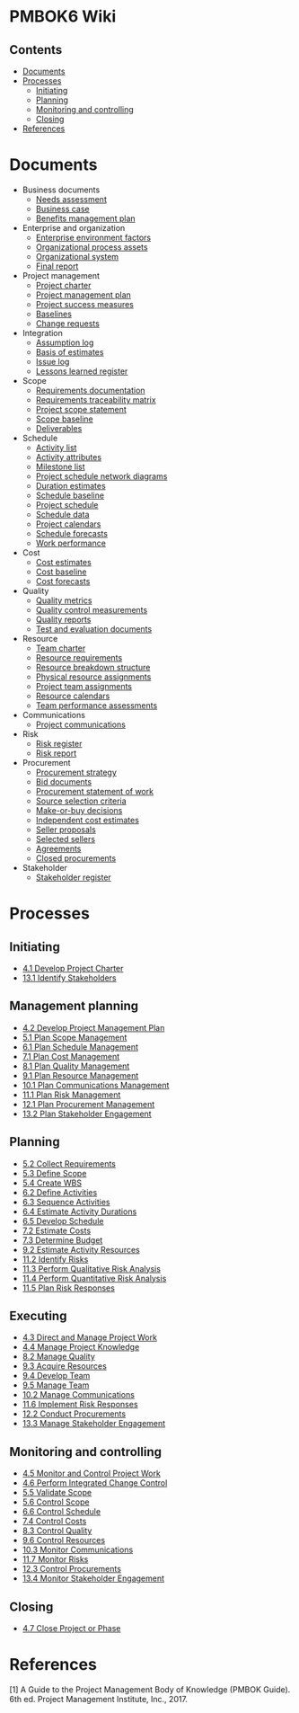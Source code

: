 # PMBOK6 Wiki

## Contents

- [Documents](#documents)
- [Processes](#processes)
  - [Initiating](#initiating)
  - [Planning](#planning)
  - [Monitoring and controlling](#monitoring-and-controlling)
  - [Closing](#closing)
- [References](#references)

# Documents

- Business documents
  - [Needs assessment](business-documents/needs-assessment.md)
  - [Business case](business-documents/business-case.md)
  - [Benefits management plan](business-documents/benefits-management-plan.md)
- Enterprise and organization
  - [Enterprise environment factors](enterprise-organization/enterprise-environmental-factors.md)
  - [Organizational process assets](enterprise-organization/organizational-process-assets.md)
  - [Organizational system](enterprise-organization/organizational-system.md)
  - [Final report](enterprise-organization/final-report.md)
- Project management
  - [Project charter](project-management/project-charter.md)
  - [Project management plan](project-management/project-management-plan.md)
  - [Project success measures](project-management/project-success-measures.md)
  - [Baselines](project-management/baselines.md)
  - [Change requests](project-management/change-requests.md)
- Integration
  - [Assumption log](project-documents/assumption-log.md)
  - [Basis of estimates](project-documents/basis-of-estimates.md)
  - [Issue log](project-documents/issue-log.md)
  - [Lessons learned register](project-documents/lessons-learned-register.md)
- Scope
  - [Requirements documentation](project-documents/requirements-documentation.md)
  - [Requirements traceability matrix](project-documents/requirements-traceability-matrix.md)
  - [Project scope statement](project-documents/project-scope-statement.md)
  - [Scope baseline](project-management/baselines.md#scope-baseline)
  - [Deliverables](deliverables-documentation/deliverables.md)
- Schedule
  - [Activity list](project-documents/activity-list.md)
  - [Activity attributes](project-documents/activity-attributes.md)
  - [Milestone list](project-documents/milestone-list.md)
  - [Project schedule network diagrams](project-documents/project-schedule-network-diagrams.md)
  - [Duration estimates](project-documents/duration-estimates.md)
  - [Schedule baseline](project-management/baselines.md#schedule-baseline)
  - [Project schedule](project-documents/project-schedule.md)
  - [Schedule data](project-documents/schedule-data.md)
  - [Project calendars](project-documents/project-calendars.md)
  - [Schedule forecasts](project-documents/schedule-forecasts.md)
  - [Work performance](work-performance-documentation/work-performance.md)
- Cost
  - [Cost estimates](project-documents/cost-estimates.md)
  - [Cost baseline](project-management/baselines.md#cost-baseline)
  - [Cost forecasts](project-documents/cost-forecasts.md)
- Quality
  - [Quality metrics](project-documents/quality-metrics.md)
  - [Quality control measurements](project-documents/quality-control-measurements.md)
  - [Quality reports](project-documents/quality-reports.md)
  - [Test and evaluation documents](project-documents/test-and-evaluation-documents.md)
- Resource
  - [Team charter](project-documents/team-charter.md)
  - [Resource requirements](project-documents/resource-requirements.md)
  - [Resource breakdown structure](project-documents/resource-breakdown-structure.md)
  - [Physical resource assignments](project-documents/physical-resource-assignment.md)
  - [Project team assignments](project-documents/project-team-assignments.md)
  - [Resource calendars](project-documents/resource-calendars.md)
  - [Team performance assessments](project-documents/team-performance-assessments.md)
- Communications
  - [Project communications](project-documents/project-communications.md)
- Risk
  - [Risk register](project-documents/risk-register.md)
  - [Risk report](project-documents/risk-report.md)
- Procurement
  - [Procurement strategy](procurement-documentation/procurement-strategy.md)
  - [Bid documents](procurement-documentation/bid-documents.md)
  - [Procurement statement of work](procurement-documentation/procurement-statement-of-work.md)
  - [Source selection criteria](procurement-documentation/source-selection-criteria.md)
  - [Make-or-buy decisions](procurement-documentation/make-or-buy-decisions.md)
  - [Independent cost estimates](procurement-documentation/independent-cost-estimates.md)
  - [Seller proposals](procurement-documentation/seller-proposals.md)
  - [Selected sellers](procurement-documentation/selected-sellers.md)
  - [Agreements](procurement-documentation/agreements.md)
  - [Closed procurements](procurement-documentation/closed-procurements.md)
- Stakeholder
  - [Stakeholder register](project-documents/stakeholder-register.md)

# Processes

## Initiating

- [4.1 Develop Project Charter](pmbok6-processes/04-integration/4.1-develop-project-charter.md)
- [13.1 Identify Stakeholders](pmbok6-processes/13-stakeholder/13.1-identify-stakeholders.md)

## Management planning

- [4.2 Develop Project Management Plan](pmbok6-processes/04-integration/4.2-develop-project-management-plan.md)
- [5.1 Plan Scope Management](pmbok6-processes/05-scope/5.1-plan-scope-management.md)
- [6.1 Plan Schedule Management](pmbok6-processes/06-schedule/6.1-plan-schedule-management.md)
- [7.1 Plan Cost Management](pmbok6-processes/07-cost/7.1-plan-cost-management.md)
- [8.1 Plan Quality Management](pmbok6-processes/08-quality/8.1-plan-quality-management.md)
- [9.1 Plan Resource Management](pmbok6-processes/09-resource/9.1-plan-resource-management.md)
- [10.1 Plan Communications Management](pmbok6-processes/10-communications/10.1-plan-communications-management.md)
- [11.1 Plan Risk Management](pmbok6-processes/11-risk/11.1-plan-risk-management.md)
- [12.1 Plan Procurement Management](pmbok6-processes/12-procurement/12.1-plan-procurement-management.md)
- [13.2 Plan Stakeholder Engagement](pmbok6-processes/13-stakeholder/13.2-plan-stakeholder-engagement.md)

## Planning

- [5.2 Collect Requirements](pmbok6-processes/05-scope/5.2-collect-requirements.md)
- [5.3 Define Scope](pmbok6-processes/05-scope/5.3-define-scope.md)
- [5.4 Create WBS](pmbok6-processes/05-scope/5.4-create-wbs.md)
- [6.2 Define Activities](pmbok6-processes/06-schedule/6.2-define-activities.md)
- [6.3 Sequence Activities](pmbok6-processes/06-schedule/6.3-sequence-activities.md)
- [6.4 Estimate Activity Durations](pmbok6-processes/06-schedule/6.4-estimate-activity-durations.md)
- [6.5 Develop Schedule](pmbok6-processes/06-schedule/6.5-develop-schedule.md)
- [7.2 Estimate Costs](pmbok6-processes/07-cost/7.2-estimate-costs.md)
- [7.3 Determine Budget](pmbok6-processes/07-cost/7.3-determine-budget.md)
- [9.2 Estimate Activity Resources](pmbok6-processes/09-resource/9.2-estimate-activity-resources.md)
- [11.2 Identify Risks](pmbok6-processes/11-risk/11.2-identify-risks.md)
- [11.3 Perform Qualitative Risk Analysis](pmbok6-processes/11-risk/11.3-perform-qualitative-risk-analysis.md)
- [11.4 Perform Quantitative Risk Analysis](pmbok6-processes/11-risk/11.4-perform-quantitative-risk-analysis.md)
- [11.5 Plan Risk Responses](pmbok6-processes/11-risk/11.5-plan-risk-responses.md)

## Executing

- [4.3 Direct and Manage Project Work](pmbok6-processes/04-integration/4.3-direct-and-manage-project-work.md)
- [4.4 Manage Project Knowledge](pmbok6-processes/04-integration/4.4-manage-project-knowledge.md)
- [8.2 Manage Quality](pmbok6-processes/08-quality/8.2-manage-quality.md)
- [9.3 Acquire Resources](pmbok6-processes/09-resource/9.3-acquire-resources.md)
- [9.4 Develop Team](pmbok6-processes/09-resource/9.4-develop-team.md)
- [9.5 Manage Team](pmbok6-processes/09-resource/9.5-manage-team.md)
- [10.2 Manage Communications](pmbok6-processes/10-communications/10.2-manage-communications.md)
- [11.6 Implement Risk Responses](pmbok6-processes/11-risk/11.6-implement-risk-responses.md)
- [12.2 Conduct Procurements](pmbok6-processes/12-procurement/12.2-conduct-procurements.md)
- [13.3 Manage Stakeholder Engagement](pmbok6-processes/13-stakeholder/13.3-manage-stakeholder-engagement.md)

## Monitoring and controlling

- [4.5 Monitor and Control Project Work](pmbok6-processes/04-integration/4.5-monitor-and-control-project-work.md)
- [4.6 Perform Integrated Change Control](pmbok6-processes/04-integration/4.6-perform-integrated-change-control.md)
- [5.5 Validate Scope](pmbok6-processes/05-scope/5.5-validate-scope.md)
- [5.6 Control Scope](pmbok6-processes/05-scope/5.6-control-scope.md)
- [6.6 Control Schedule](pmbok6-processes/06-schedule/6.6-control-schedule.md)
- [7.4 Control Costs](pmbok6-processes/07-cost/7.4-control-costs.md)
- [8.3 Control Quality](pmbok6-processes/08-quality/8.3-control-quality.md)
- [9.6 Control Resources](pmbok6-processes/09-resource/9.6-control-resources.md)
- [10.3 Monitor Communications](pmbok6-processes/10-communications/10.3-monitor-communications.md)
- [11.7 Monitor Risks](pmbok6-processes/11-risk/11.7-monitor-risks.md)
- [12.3 Control Procurements](pmbok6-processes/12-procurement/12.3-control-procurements.md)
- [13.4 Monitor Stakeholder Engagement](pmbok6-processes/13-stakeholder/13.4-monitor-stakeholder-engagement.md)

## Closing

- [4.7 Close Project or Phase](pmbok6-processes/04-integration/4.7-close-project-or-phase.md)

# References

[1] A Guide to the Project Management Body of Knowledge
(PMBOK Guide). 6th ed. Project Management Institute, Inc., 2017.
